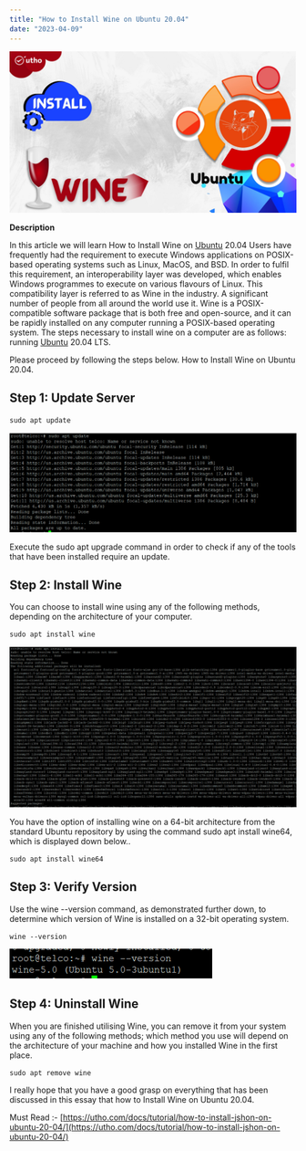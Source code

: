```yaml
---
title: "How to Install Wine on Ubuntu 20.04"
date: "2023-04-09"
---
```


![How to Install Wine on Ubuntu 20.04](images/How-to-Install-Wine-on-Ubuntu-20.04_utho.jpg)

**Description**

In this article we will learn How to Install Wine on [Ubuntu](https://en.wikipedia.org/wiki/Ubuntu) 20.04 Users have frequently had the requirement to execute Windows applications on POSIX-based operating systems such as Linux, MacOS, and BSD. In order to fulfil this requirement, an interoperability layer was developed, which enables Windows programmes to execute on various flavours of Linux. This compatibility layer is referred to as Wine in the industry. A significant number of people from all around the world use it. Wine is a POSIX-compatible software package that is both free and open-source, and it can be rapidly installed on any computer running a POSIX-based operating system. The steps necessary to install wine on a computer are as follows: running [Ubuntu](https://utho.com/docs/tutorial/how-to-install-jshon-on-ubuntu-20-04/) 20.04 LTS.

Please proceed by following the steps below. How to Install Wine on Ubuntu 20.04.

## Step 1: Update Server

```
sudo apt update
```
![update ubuntu server](images/image-932-1024x355.png)

Execute the sudo apt upgrade command in order to check if any of the tools that have been installed require an update.

## Step 2: Install Wine

You can choose to install wine using any of the following methods, depending on the architecture of your computer.

```
sudo apt install wine
```
![install wine package](images/image-933-1024x572.png)

You have the option of installing wine on a 64-bit architecture from the standard Ubuntu repository by using the command sudo apt install wine64, which is displayed down below..

```
sudo apt install wine64
```
## Step 3: Verify Version

Use the wine --version command, as demonstrated further down, to determine which version of Wine is installed on a 32-bit operating system.

```
wine --version
```
![wine package version](images/image-934.png)

## Step 4: Uninstall Wine

When you are finished utilising Wine, you can remove it from your system using any of the following methods; which method you use will depend on the architecture of your machine and how you installed Wine in the first place.

```
sudo apt remove wine
```
I really hope that you have a good grasp on everything that has been discussed in this essay that how to Install Wine on Ubuntu 20.04.

Must Read :- [https://utho.com/docs/tutorial/how-to-install-jshon-on-ubuntu-20-04/](https://utho.com/docs/tutorial/how-to-install-jshon-on-ubuntu-20-04/)
